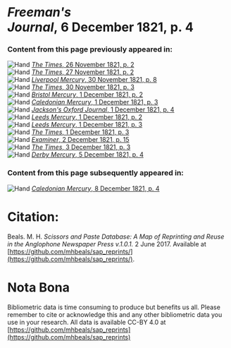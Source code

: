 # *Freeman's Journal*, 6 December 1821, p. 4  
  
### Content from this page previously appeared in:  
![Hand](http://scissorsandpaste.net/wp-content/uploads/2017/06/smallhandpointer.png) [*The Times*, 26 November 1821, p. 2](https://mhbeals.github.io/sap_html/The-Times/The-Times-26-November-1821-p-2)  
![Hand](http://scissorsandpaste.net/wp-content/uploads/2017/06/smallhandpointer.png) [*The Times*, 27 November 1821, p. 2](https://mhbeals.github.io/sap_html/The-Times/The-Times-27-November-1821-p-2)  
![Hand](http://scissorsandpaste.net/wp-content/uploads/2017/06/smallhandpointer.png) [*Liverpool Mercury*, 30 November 1821, p. 8](https://mhbeals.github.io/sap_html/Liverpool-Mercury/Liverpool-Mercury-30-November-1821-p-8)  
![Hand](http://scissorsandpaste.net/wp-content/uploads/2017/06/smallhandpointer.png) [*The Times*, 30 November 1821, p. 3](https://mhbeals.github.io/sap_html/The-Times/The-Times-30-November-1821-p-3)  
![Hand](http://scissorsandpaste.net/wp-content/uploads/2017/06/smallhandpointer.png) [*Bristol Mercury*, 1 December 1821, p. 2](https://mhbeals.github.io/sap_html/Bristol-Mercury/Bristol-Mercury-1-December-1821-p-2)  
![Hand](http://scissorsandpaste.net/wp-content/uploads/2017/06/smallhandpointer.png) [*Caledonian Mercury*, 1 December 1821, p. 3](https://mhbeals.github.io/sap_html/Caledonian-Mercury/Caledonian-Mercury-1-December-1821-p-3)  
![Hand](http://scissorsandpaste.net/wp-content/uploads/2017/06/smallhandpointer.png) [*Jackson's Oxford Journal*, 1 December 1821, p. 4](https://mhbeals.github.io/sap_html/Jackson's-Oxford-Journal/Jackson's-Oxford-Journal-1-December-1821-p-4)  
![Hand](http://scissorsandpaste.net/wp-content/uploads/2017/06/smallhandpointer.png) [*Leeds Mercury*, 1 December 1821, p. 2](https://mhbeals.github.io/sap_html/Leeds-Mercury/Leeds-Mercury-1-December-1821-p-2)  
![Hand](http://scissorsandpaste.net/wp-content/uploads/2017/06/smallhandpointer.png) [*Leeds Mercury*, 1 December 1821, p. 3](https://mhbeals.github.io/sap_html/Leeds-Mercury/Leeds-Mercury-1-December-1821-p-3)  
![Hand](http://scissorsandpaste.net/wp-content/uploads/2017/06/smallhandpointer.png) [*The Times*, 1 December 1821, p. 3](https://mhbeals.github.io/sap_html/The-Times/The-Times-1-December-1821-p-3)  
![Hand](http://scissorsandpaste.net/wp-content/uploads/2017/06/smallhandpointer.png) [*Examiner*, 2 December 1821, p. 15](https://mhbeals.github.io/sap_html/Examiner/Examiner-2-December-1821-p-15)  
![Hand](http://scissorsandpaste.net/wp-content/uploads/2017/06/smallhandpointer.png) [*The Times*, 3 December 1821, p. 3](https://mhbeals.github.io/sap_html/The-Times/The-Times-3-December-1821-p-3)  
![Hand](http://scissorsandpaste.net/wp-content/uploads/2017/06/smallhandpointer.png) [*Derby Mercury*, 5 December 1821, p. 4](https://mhbeals.github.io/sap_html/Derby-Mercury/Derby-Mercury-5-December-1821-p-4)  
  
### Content from this page subsequently appeared in:  
![Hand](http://scissorsandpaste.net/wp-content/uploads/2017/06/smallhandpointer.png) [*Caledonian Mercury*, 8 December 1821, p. 4](https://mhbeals.github.io/sap_html/Caledonian-Mercury/Caledonian-Mercury-8-December-1821-p-4)  


# Citation: 

Beals. M. H. *Scissors and Paste Database: A Map of Reprinting and Reuse in the Anglophone Newspaper Press v.1.0.1.* 2 June 2017. Available at [https://github.com/mhbeals/sap_reprints/](https://github.com/mhbeals/sap_reprints/). 

# Nota Bona

Bibliometric data is time consuming to produce but benefits us all. Please remember to cite or acknowledge this and any other bibliometric data you use in your research. All data is available CC-BY 4.0 at [https://github.com/mhbeals/sap_reprints](https://github.com/mhbeals/sap_reprints)
